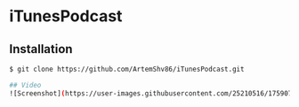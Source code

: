 # iTunesPodcast


## Installation
```bash
$ git clone https://github.com/ArtemShv86/iTunesPodcast.git

## Video
![Screenshot](https://user-images.githubusercontent.com/25210516/175907026-d8c7597d-4d0d-407f-9184-a6dc27ef78fa.gif)
